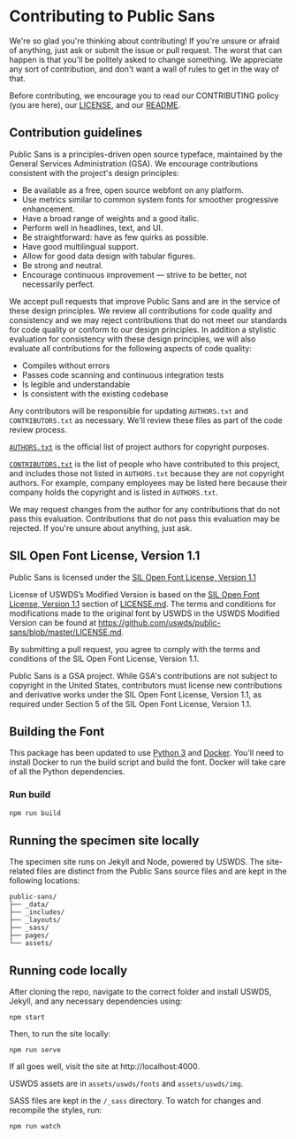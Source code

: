 # Contributing to Public Sans

We're so glad you're thinking about contributing! If you're unsure or afraid of anything, just ask or submit the issue or pull request. The worst that can happen is that you'll be politely asked to change something. We appreciate any sort of contribution, and don't want a wall of rules to get in the way of that.

Before contributing, we encourage you to read our CONTRIBUTING policy (you are here), our [LICENSE](https://github.com/uswds/public-sans/blob/master/LICENSE.md), and our [README](https://github.com/uswds/public-sans/blob/master/README.md).

## Contribution guidelines

Public Sans is a principles-driven open source typeface, maintained by the General Services Administration (GSA). We encourage contributions consistent with the project's design principles:

-   Be available as a free, open source webfont on any platform.
-   Use metrics similar to common system fonts for smoother progressive enhancement.
-   Have a broad range of weights and a good italic.
-   Perform well in headlines, text, and UI.
-   Be straightforward: have as few quirks as possible.
-   Have good multilingual support.
-   Allow for good data design with tabular figures.
-   Be strong and neutral.
-   Encourage continuous improvement — strive to be better, not necessarily perfect.

We accept pull requests that improve Public Sans and are in the service of these design principles. We review all contributions for code quality and consistency and we may reject contributions that do not meet our standards for code quality or conform to our design principles. In addition a stylistic evaluation for consistency with these design principles, we will also evaluate all contributions for the following aspects of code quality:

-   Compiles without errors
-   Passes code scanning and continuous integration tests
-   Is legible and understandable
-   Is consistent with the existing codebase

Any contributors will be responsible for updating `AUTHORS.txt` and `CONTRIBUTORS.txt` as necessary. We'll review these files as part of the code review process.

[`AUTHORS.txt`](https://github.com/uswds/public-sans/blob/master/AUTHORS.txt) is the official list of project authors for copyright purposes.

[`CONTRIBUTORS.txt`](https://github.com/uswds/public-sans/blob/master/CONTRIBUTORS.txt) is the list of people who have contributed to this project, and includes those not listed in `AUTHORS.txt` because they are not copyright authors. For example, company employees may be listed here because their company holds the copyright and is listed in `AUTHORS.txt`.

We may request changes from the author for any contributions that do not pass this evaluation. Contributions that do not pass this evaluation may be rejected. If you're unsure about anything, just ask.

## SIL Open Font License, Version 1.1

Public Sans is licensed under the [SIL Open Font License, Version 1.1](https://scripts.sil.org/cms/scripts/page.php?site_id=nrsi&id=OFL_web)

License of USWDS’s Modified Version is based on the [SIL Open Font License, Version 1.1](https://github.com/uswds/public-sans/blob/master/LICENSE.md#sil-open-font-license-version-11) section of [LICENSE.md](https://github.com/uswds/public-sans/blob/master/LICENSE.md). The terms and conditions for modifications made to the original font by USWDS in the USWDS Modified Version can be found at https://github.com/uswds/public-sans/blob/master/LICENSE.md.

By submitting a pull request, you agree to comply with the terms and conditions of the SIL Open Font License, Version 1.1.

Public Sans is a GSA project. While GSA's contributions are not subject to copyright in the United States, contributors must license new contributions and derivative works under the SIL Open Font License, Version 1.1, as required under Section 5 of the SIL Open Font License, Version 1.1.

## Building the Font

This package has been updated to use [Python 3](https://www.python.org/downloads/) and [Docker](https://www.docker.com/get-started). You'll need to install Docker to run the build script and build the font. Docker will take care of all the Python dependencies.

### Run build
```sh
npm run build
```

## Running the specimen site locally

The specimen site runs on Jekyll and Node, powered by USWDS. The site-related files are distinct from the Public Sans source files and are kept in the following locations:

```
public-sans/
├── _data/
├── _includes/
├── _layouts/
├── _sass/
├── pages/
└── assets/
```

## Running code locally

After cloning the repo, navigate to the correct folder and install USWDS, Jekyll, and any necessary dependencies using:

```
npm start
```

Then, to run the site locally:

```
npm run serve
```

If all goes well, visit the site at http://localhost:4000.

USWDS assets are in `assets/uswds/fonts` and `assets/uswds/img`.

SASS files are kept in the `/_sass` directory. To watch for changes and recompile the styles, run:

```
npm run watch
```
